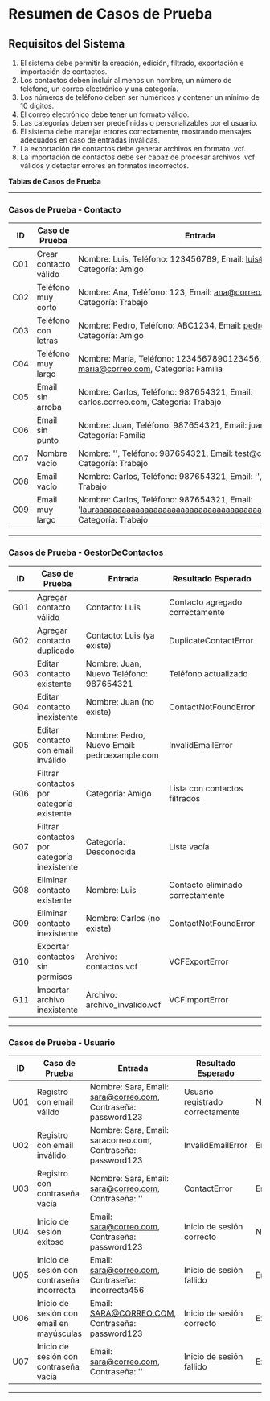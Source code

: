 # Resumen de Casos de Prueba

## Requisitos del Sistema

1. El sistema debe permitir la creación, edición, filtrado, exportación e importación de contactos.
2. Los contactos deben incluir al menos un nombre, un número de teléfono, un correo electrónico y una categoría.
3. Los números de teléfono deben ser numéricos y contener un mínimo de 10 dígitos.
4. El correo electrónico debe tener un formato válido.
5. Las categorías deben ser predefinidas o personalizables por el usuario.
6. El sistema debe manejar errores correctamente, mostrando mensajes adecuados en caso de entradas inválidas.
7. La exportación de contactos debe generar archivos en formato .vcf.
8. La importación de contactos debe ser capaz de procesar archivos .vcf válidos y detectar errores en formatos incorrectos.

**Tablas de Casos de Prueba**

---
### **Casos de Prueba - Contacto**

| ID  | Caso de Prueba | Entrada | Resultado Esperado | Tipo |
|-----|--------------|---------|--------------------|------|
| C01 | Crear contacto válido | Nombre: Luis, Teléfono: 123456789, Email: luis@correo.com, Categoría: Amigo | Contacto creado exitosamente | Normal |
| C02 | Teléfono muy corto | Nombre: Ana, Teléfono: 123, Email: ana@correo.com, Categoría: Trabajo | InvalidPhoneNumberError | Error |
| C03 | Teléfono con letras | Nombre: Pedro, Teléfono: ABC1234, Email: pedro@correo.com, Categoría: Amigo | InvalidPhoneNumberError | Error |
| C04 | Teléfono muy largo | Nombre: María, Teléfono: 1234567890123456, Email: maria@correo.com, Categoría: Familia | InvalidPhoneNumberError | Extremo |
| C05 | Email sin arroba | Nombre: Carlos, Teléfono: 987654321, Email: carlos.correo.com, Categoría: Trabajo | InvalidEmailError | Error |
| C06 | Email sin punto | Nombre: Juan, Teléfono: 987654321, Email: juan@correocom, Categoría: Familia | InvalidEmailError | Error |
| C07 | Nombre vacío | Nombre: '', Teléfono: 987654321, Email: test@correo.com, Categoría: Trabajo | ContactError | Error |
| C08 | Email vacío | Nombre: Carlos, Teléfono: 987654321, Email: '', Categoría: Trabajo | InvalidEmailError | Error |
| C09 | Email muy largo | Nombre: Carlos, Teléfono: 987654321, Email: 'lauraaaaaaaaaaaaaaaaaaaaaaaaaaaaaaaaaaaaaa@correo.com', Categoría: Trabajo | InvalidEmailTooLong | Extremo |

---
### **Casos de Prueba - GestorDeContactos**

| ID  | Caso de Prueba | Entrada | Resultado Esperado | Tipo |
|-----|--------------|---------|--------------------|------|
| G01 | Agregar contacto válido | Contacto: Luis | Contacto agregado correctamente | Normal |
| G02 | Agregar contacto duplicado | Contacto: Luis (ya existe) | DuplicateContactError | Error |
| G03 | Editar contacto existente | Nombre: Juan, Nuevo Teléfono: 987654321 | Teléfono actualizado | Normal |
| G04 | Editar contacto inexistente | Nombre: Juan (no existe) | ContactNotFoundError | Error |
| G05 | Editar contacto con email inválido | Nombre: Pedro, Nuevo Email: pedroexample.com | InvalidEmailError | Error |
| G06 | Filtrar contactos por categoría existente | Categoría: Amigo | Lista con contactos filtrados | Normal |
| G07 | Filtrar contactos por categoría inexistente | Categoría: Desconocida | Lista vacía | Extremo |
| G08 | Eliminar contacto existente | Nombre: Luis | Contacto eliminado correctamente | Normal |
| G09 | Eliminar contacto inexistente | Nombre: Carlos (no existe) | ContactNotFoundError | Error |
| G10 | Exportar contactos sin permisos | Archivo: contactos.vcf | VCFExportError | Error |
| G11 | Importar archivo inexistente | Archivo: archivo_invalido.vcf | VCFImportError | Error |

---
### **Casos de Prueba - Usuario**

| ID  | Caso de Prueba | Entrada | Resultado Esperado | Tipo |
|-----|--------------|---------|--------------------|------|
| U01 | Registro con email válido | Nombre: Sara, Email: sara@correo.com, Contraseña: password123 | Usuario registrado correctamente | Normal |
| U02 | Registro con email inválido | Nombre: Sara, Email: saracorreo.com, Contraseña: password123 | InvalidEmailError | Error |
| U03 | Registro con contraseña vacía | Nombre: Sara, Email: sara@correo.com, Contraseña: '' | ContactError | Error |
| U04 | Inicio de sesión exitoso | Email: sara@correo.com, Contraseña: password123 | Inicio de sesión correcto | Normal |
| U05 | Inicio de sesión con contraseña incorrecta | Email: sara@correo.com, Contraseña: incorrecta456 | Inicio de sesión fallido | Error |
| U06 | Inicio de sesión con email en mayúsculas | Email: SARA@CORREO.COM, Contraseña: password123 | Inicio de sesión correcto | Extremo |
| U07 | Inicio de sesión con contraseña vacía | Email: sara@correo.com, Contraseña: '' | Inicio de sesión fallido | Extremo |

---


